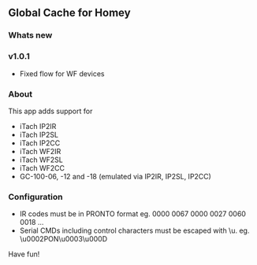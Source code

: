 ## Global Cache for Homey

### Whats new

### v1.0.1 
- Fixed flow for WF devices

### About 
This app adds support for 
- iTach IP2IR
- iTach IP2SL
- iTach IP2CC
- iTach WF2IR
- iTach WF2SL
- iTach WF2CC
- GC-100-06, -12 and -18 (emulated via IP2IR, IP2SL, IP2CC)

### Configuration 
- IR codes must be in PRONTO format eg. 0000 0067 0000 0027 0060 0018 ... 
- Serial CMDs including control characters must be escaped with \u.  eg. \u0002PON\u0003\u000D

Have fun!
